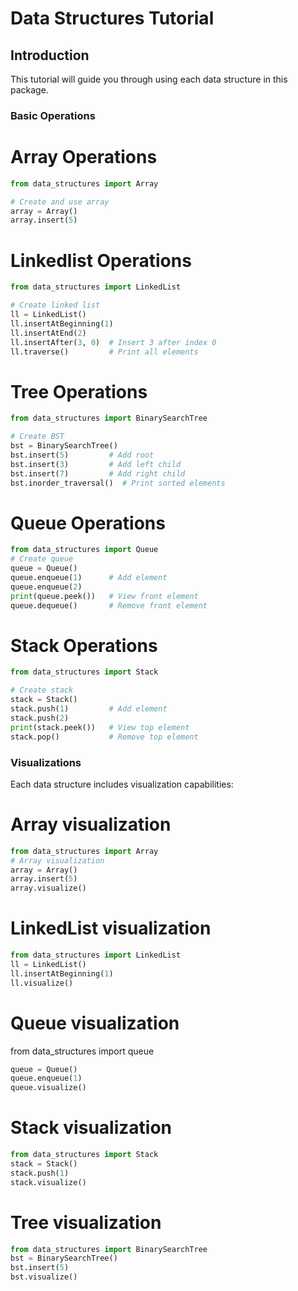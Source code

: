 # Data Structures Tutorial

## Introduction
This tutorial will guide you through using each data structure in this package.

### Basic Operations
# Array Operations
```python
from data_structures import Array

# Create and use array
array = Array()
array.insert(5)
```
# Linkedlist Operations
```python
from data_structures import LinkedList

# Create linked list
ll = LinkedList()
ll.insertAtBeginning(1)
ll.insertAtEnd(2)
ll.insertAfter(3, 0)  # Insert 3 after index 0
ll.traverse()         # Print all elements
```
# Tree Operations
```python
from data_structures import BinarySearchTree

# Create BST
bst = BinarySearchTree()
bst.insert(5)         # Add root
bst.insert(3)         # Add left child
bst.insert(7)         # Add right child
bst.inorder_traversal()  # Print sorted elements

```
# Queue Operations
```python
from data_structures import Queue
# Create queue
queue = Queue()
queue.enqueue(1)      # Add element
queue.enqueue(2)
print(queue.peek())   # View front element
queue.dequeue()       # Remove front element
```


# Stack Operations
```python
from data_structures import Stack

# Create stack
stack = Stack()
stack.push(1)         # Add element
stack.push(2)
print(stack.peek())   # View top element
stack.pop()           # Remove top element
```

### Visualizations
Each data structure includes visualization capabilities:
# Array visualization
```python
from data_structures import Array
# Array visualization
array = Array()
array.insert(5)
array.visualize() 
```

# LinkedList visualization
```python 
from data_structures import LinkedList
ll = LinkedList()
ll.insertAtBeginning(1)
ll.visualize()
```

# Queue visualization
from data_structures import queue
```python
queue = Queue()
queue.enqueue(1)
queue.visualize()
```

# Stack visualization
```python
from data_structures import Stack
stack = Stack()
stack.push(1)
stack.visualize()
```
# Tree visualization
```python
from data_structures import BinarySearchTree
bst = BinarySearchTree()
bst.insert(5)
bst.visualize()
```
